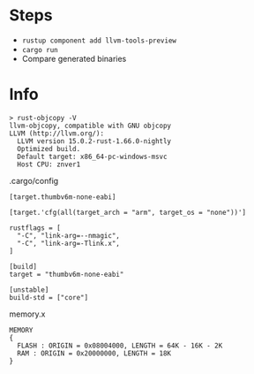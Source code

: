 # Steps
* `rustup component add llvm-tools-preview`
* `cargo run`
* Compare generated binaries

# Info
```shell
> rust-objcopy -V 
llvm-objcopy, compatible with GNU objcopy
LLVM (http://llvm.org/):
  LLVM version 15.0.2-rust-1.66.0-nightly
  Optimized build.
  Default target: x86_64-pc-windows-msvc
  Host CPU: znver1

```
.cargo/config
```text
[target.thumbv6m-none-eabi]

[target.'cfg(all(target_arch = "arm", target_os = "none"))']

rustflags = [
  "-C", "link-arg=--nmagic",
  "-C", "link-arg=-Tlink.x",
]

[build]
target = "thumbv6m-none-eabi"

[unstable]
build-std = ["core"]
```

memory.x
```text
MEMORY
{
  FLASH : ORIGIN = 0x08004000, LENGTH = 64K - 16K - 2K
  RAM : ORIGIN = 0x20000000, LENGTH = 18K
}
```